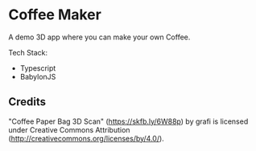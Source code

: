 # Coffee Maker

A demo 3D app where you can make your own Coffee.

Tech Stack:

- Typescript
- BabylonJS

## Credits

"Coffee Paper Bag 3D Scan" (https://skfb.ly/6W88p) by grafi is licensed under Creative Commons Attribution (http://creativecommons.org/licenses/by/4.0/).
